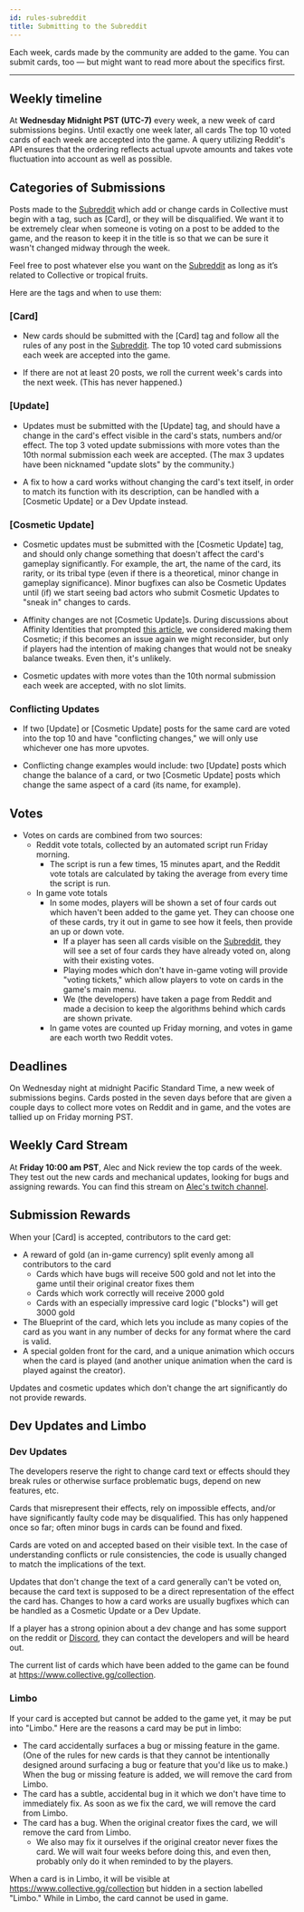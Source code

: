 ```yaml
---
id: rules-subreddit
title: Submitting to the Subreddit
---
```


Each week, cards made by the community are added to the game. You can submit cards, too — but might want to read more about the specifics first.

---

## Weekly timeline

At **Wednesday Midnight PST (UTC-7)** every week, a new week of card submissions begins. Until exactly one week later, all cards The top 10 voted cards of each week are accepted into the game. A query utilizing Reddit's API ensures that the ordering reflects actual upvote amounts and takes vote fluctuation into account as well as possible.

## Categories of Submissions

Posts made to the [Subreddit](https://old.reddit.com/r/collectivecg/) which add or change cards in Collective must begin with a tag, such as [Card], or they will be disqualified. We want it to be extremely clear when someone is voting on a post to be added to the game, and the reason to keep it in the title is so that we can be sure it wasn't changed midway through the week.

Feel free to post whatever else you want on the [Subreddit](https://old.reddit.com/r/collectivecg/) as long as it’s related to Collective or tropical fruits.

Here are the tags and when to use them:

### [Card]

- New cards should be submitted with the [Card] tag and follow all the rules of any post in the [Subreddit](https://old.reddit.com/r/collectivecg/). The top 10 voted card submissions each week are accepted into the game.

- If there are not at least 20 posts, we roll the current week's cards into the next week. (This has never happened.)

### [Update]

- Updates must be submitted with the [Update] tag, and should have a change in the card's effect visible in the card's stats, numbers and/or effect. The top 3 voted update submissions with more votes than the 10th normal submission each week are accepted. (The max 3 updates have been nicknamed "update slots" by the community.)

- A fix to how a card works without changing the card's text itself, in order to match its function with its description, can be handled with a [Cosmetic Update] or a Dev Update instead.

### [Cosmetic Update]

- Cosmetic updates must be submitted with the [Cosmetic Update] tag, and should only change something that doesn't affect the card's gameplay significantly. For example, the art, the name of the card, its rarity, or its tribal type (even if there is a theoretical, minor change in gameplay significance). Minor bugfixes can also be Cosmetic Updates until (if) we start seeing bad actors who submit Cosmetic Updates to "sneak in" changes to cards.

- Affinity changes are not [Cosmetic Update]s. During discussions about Affinity Identities that prompted [this article](/blog/2019/02/21/affinity-grammar), we considered making them Cosmetic; if this becomes an issue again we might reconsider, but only if players had the intention of making changes that would not be sneaky balance tweaks. Even then, it's unlikely.

- Cosmetic updates with more votes than the 10th normal submission each week are accepted, with no slot limits.

### Conflicting Updates

- If two [Update] or [Cosmetic Update] posts for the same card are voted into the top 10 and have "conflicting changes," we will only use whichever one has more upvotes.

- Conflicting change examples would include: two [Update] posts which change the balance of a card, or two [Cosmetic Update] posts which change the same aspect of a card (its name, for example).

## Votes

- Votes on cards are combined from two sources:
  - Reddit vote totals, collected by an automated script run Friday morning.
    - The script is run a few times, 15 minutes apart, and the Reddit vote totals are calculated by taking the average from every time the script is run.
  - In game vote totals
    - In some modes, players will be shown a set of four cards out which haven't been added to the game yet. They can choose one of these cards, try it out in game to see how it feels, then provide an up or down vote.
      - If a player has seen all cards visible on the [Subreddit](https://old.reddit.com/r/collectivecg/), they will see a set of four cards they have already voted on, along with their existing votes.
      - Playing modes which don't have in-game voting will provide "voting tickets," which allow players to vote on cards in the game's main menu.
      - We (the developers) have taken a page from Reddit and made a decision to keep the algorithms behind which cards are shown private.
    - In game votes are counted up Friday morning, and votes in game are each worth two Reddit votes.

## Deadlines

On Wednesday night at midnight Pacific Standard Time, a new week of submissions begins. Cards posted in the seven days before that are given a couple days to collect more votes on Reddit and in game, and the votes are tallied up on Friday morning PST.

## Weekly Card Stream

At **Friday 10:00 am PST**, Alec and Nick review the top cards of the week. They test out the new cards and mechanical updates, looking for bugs and assigning rewards. You can find this stream on [Alec's twitch channel](https://www.twitch.tv/aleccollective).

## Submission Rewards

When your [Card] is accepted, contributors to the card get:

- A reward of gold (an in-game currency) split evenly among all contributors to the card
  - Cards which have bugs will receive 500 gold and not let into the game until their original creator fixes them
  - Cards which work correctly will receive 2000 gold
  - Cards with an especially impressive card logic ("blocks") will get 3000 gold
- The Blueprint of the card, which lets you include as many copies of the card as you want in any number of decks for any format where the card is valid.
- A special golden front for the card, and a unique animation which occurs when the card is played (and another unique animation when the card is played against the creator).

Updates and cosmetic updates which don't change the art significantly do not provide rewards.

## Dev Updates and Limbo

### Dev Updates

The developers reserve the right to change card text or effects should they break rules or otherwise surface problematic bugs, depend on new features, etc.

Cards that misrepresent their effects, rely on impossible effects, and/or have significantly faulty code may be disqualified. This has only happened once so far; often minor bugs in cards can be found and fixed.

Cards are voted on and accepted based on their visible text. In the case of understanding conflicts or rule consistencies, the code is usually changed to match the implications of the text.

Updates that don't change the text of a card generally can't be voted on, because the card text is supposed to be a direct representation of the effect the card has. Changes to how a card works are usually bugfixes which can be handled as a Cosmetic Update or a Dev Update.

If a player has a strong opinion about a dev change and has some support on the reddit or [Discord](https://discord.gg/C8fTNVt), they can contact the developers and will be heard out.

The current list of cards which have been added to the game can be found at https://www.collective.gg/collection.

### Limbo

If your card is accepted but cannot be added to the game yet, it may be put into "Limbo." Here are the reasons a card may be put in limbo:

- The card accidentally surfaces a bug or missing feature in the game. (One of the rules for new cards is that they cannot be intentionally designed around surfacing a bug or feature that you'd like us to make.) When the bug or missing feature is added, we will remove the card from Limbo.
- The card has a subtle, accidental bug in it which we don't have time to immediately fix. As soon as we fix the card, we will remove the card from Limbo.
- The card has a bug. When the original creator fixes the card, we will remove the card from Limbo.
  - We also may fix it ourselves if the original creator never fixes the card. We will wait four weeks before doing this, and even then, probably only do it when reminded to by the players.

When a card is in Limbo, it will be visible at https://www.collective.gg/collection but hidden in a section labelled "Limbo." While in Limbo, the card cannot be used in game.
